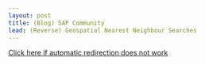 ```yaml
---
layout: post
title: (Blog) SAP Community
lead: (Reverse) Geospatial Nearest Neighbour Searches
---
```


<a href = 'https://community.sap.com/t5/technology-blogs-by-sap/reverse-geospatial-nearest-neighbour-searches/ba-p/13435377'>
    Click here if automatic redirection does not work
</a>

<script type='text/javascript'>
    location.href = 'https://community.sap.com/t5/technology-blogs-by-sap/reverse-geospatial-nearest-neighbour-searches/ba-p/13435377';
</script>